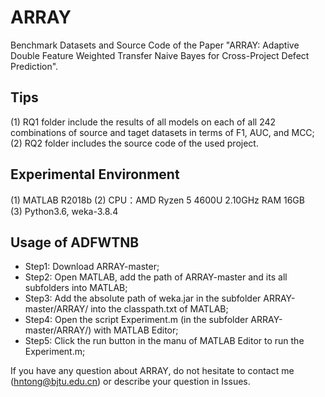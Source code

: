 # ARRAY

Benchmark Datasets and Source Code of the Paper "ARRAY: Adaptive Double Feature Weighted Transfer Naive Bayes for Cross-Project Defect Prediction".

## Tips
(1) RQ1 folder include the results of all models on each of all 242 combinations of source and taget datasets in terms of F1, AUC, and MCC;
(2) RQ2 folder includes the source code of the used project.

## Experimental Environment
(1) MATLAB R2018b
(2) CPU：AMD Ryzen 5 4600U 2.10GHz  RAM 16GB  
(3) Python3.6, weka-3.8.4

## Usage of ADFWTNB
- Step1: Download ARRAY-master;
- Step2: Open MATLAB, add the path of ARRAY-master and its all subfolders into MATLAB;
- Step3: Add the absolute path of weka.jar in the subfolder ARRAY-master/ARRAY/ into the classpath.txt of MATLAB;
- Step4: Open the script Experiment.m (in the subfolder ARRAY-master/ARRAY/) with MATLAB Editor;
- Step5: Click the run button in the manu of MATLAB Editor to run the Experiment.m; 


If you have any question about ARRAY, do not hesitate to contact me (hntong@bjtu.edu.cn) or describe your question in Issues.
